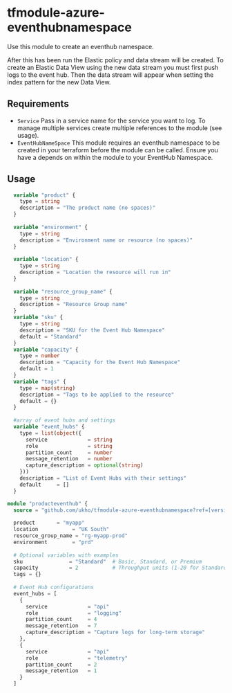 # tfmodule-azure-eventhubnamespace

Use this module to create an eventhub namespace. 

After this has been run the Elastic policy and data stream will be created.  To create an Elastic Data View using the new data stream you must first push logs to the event hub.  Then the data stream will appear when setting the index pattern for the new Data View.

## Requirements

- `Service` Pass in a service name for the service you want to log. To manage multiple services create multiple references to the module (see usage). 
- `EventHubNameSpace` This module requires an eventhub namespace to be created in your terraform before the module can be called. Ensure you have a depends on within the module to your EventHub Namespace.

## Usage

```terraform
  variable "product" {
    type = string
    description = "The product name (no spaces)"
  }
  
  variable "environment" {
    type = string
    description = "Environment name or resource (no spaces)"
  }
  
  variable "location" {
    type = string
    description = "Location the resource will run in"
  }
  
  variable "resource_group_name" {
    type = string
    description = "Resource Group name"
  }
  variable "sku" {
    type = string
    description = "SKU for the Event Hub Namespace"
    default = "Standard"
  }
  variable "capacity" {
    type = number
    description = "Capacity for the Event Hub Namespace"
    default = 1
  }
  variable "tags" {
    type = map(string)
    description = "Tags to be applied to the resource"
    default = {}
  }
  
  #array of event hubs and settings
  variable "event_hubs" {
    type = list(object({
      service             = string
      role                = string
      partition_count     = number
      message_retention   = number
      capture_description = optional(string)
    }))
    description = "List of Event Hubs with their settings"
    default     = []
  }

module "producteventhub" {
  source = "github.com/ukho/tfmodule-azure-eventhubnamespace?ref=[version]"
  
  product       = "myapp"
  location           = "UK South"
  resource_group_name = "rg-myapp-prod"
  environment        = "prd"
  
  # Optional variables with examples
  sku               = "Standard"  # Basic, Standard, or Premium
  capacity          = 2           # Throughput units (1-20 for Standard)
  tags = {}
  
  # Event Hub configurations
  event_hubs = [
    {
      service             = "api"
      role                = "logging"
      partition_count     = 4
      message_retention   = 7
      capture_description = "Capture logs for long-term storage"
    },
    {
      service             = "api"
      role                = "telemetry"
      partition_count     = 2
      message_retention   = 1
    }
  ]
  
```
